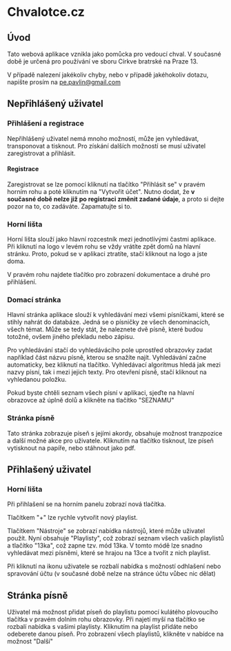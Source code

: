 # Chvalotce.cz

## Úvod
Tato webová aplikace vznikla jako pomůcka pro vedoucí chval. V současné době je určená pro používání ve sboru Církve bratrské na Praze 13.

V případě nalezení jakékoliv chyby, nebo v případě jakéhokoliv dotazu, napište prosím na pe.pavlin@gmail.com

## Nepřihlášený uživatel

### Přihlášení a registrace
Nepřihlášený uživatel nemá mnoho možností, může jen vyhledávat, transponovat a tisknout.
Pro získání dalších možností se musí uživatel zaregistrovat a přihlásit. 

#### Registrace
Zaregistrovat se lze pomocí kliknutí na tlačítko "Přihlásit se" v pravém horním rohu a poté kliknutím na "Vytvořit účet".
Nutno dodat, že **v současné době nelze již po registraci změnit zadané údaje**, a proto si dejte pozor na to, co zadáváte. Zapamatujte si to.

### Horní lišta
Horní lišta slouží jako hlavní rozcestník mezi jednotlívými častmi aplikace. Při kliknutí na logo v levém rohu se vždy vrátíte zpět domů na hlavní stránku. Proto, pokud se v aplikaci ztratíte, stačí kliknout na logo a jste doma.

V pravém rohu najdete tlačítko pro zobrazení dokumentace a druhé pro přihlášení. 

### Domací stránka
Hlavní stránka aplikace slouží k vyhledávání mezi všemi písníčkami, které se stihly nahrát do databáze. Jedná se o písničky ze všech denominacích, všech témat. Může se tedy stát, že naleznete dvě písně, které budou totožné, ovšem jiného překladu nebo zápisu.

Pro vyhledávání stačí do vyhledávácího pole uprostřed obrazovky zadat například část názvu písně, kterou se snažíte najít. Vyhledávání začne automaticky, bez kliknutí na tlačítko. Vyhledávací algoritmus hledá jak mezi nazvy písní, tak i mezi jejich texty.
Pro otevření písně, stačí kliknout na vyhledanou položku.

Pokud byste chtěli seznam všech písní v aplikaci, sjeďte na hlavní obrazovce až úplně dolů a klikněte na tlačítko "SEZNAMU"

### Stránka písně
Tato stránka zobrazuje píseň s jejími akordy, obsahuje možnost tranzpozice a další možné akce pro uživatele.
Kliknutím na tlačítko tisknout, lze píseň vytisknout na papíře, nebo stáhnout jako pdf.

## Přihlašený uživatel
### Horní lišta
Při přihlašení se na horním panelu zobrazí nová tlačítka.

Tlačítkem "+" lze rychle vytvořit nový playlist.

Tlačítkem "Nástroje" se zobrazí nabídka nástrojů, které může uživatel použít. Nyní obsahuje "Playlisty", což zobrazí seznam všech vašich playlistů a tlačítko "13ka", což zapne tzv. mód 13ka. V tomto módě lze snadno vyhledávat mezi písněmi, které se hrajou na 13ce a tvořit z nich playlist.

Při kliknutí na ikonu uživatele se rozbalí nabídka s možností odhlašení nebo spravování účtu (v současné době nelze na stránce účtu vůbec nic dělat)
  

## Stránka písně
Uživatel má možnost přidat píseň do playlistu pomocí kulátého plovoucího tlačítka v pravém dolním rohu obrazovky.
Při najetí myší na tlačítko se rozbalí nabídka s vašimi playlisty. Kliknutím na playlist přidáte nebo odeberete danou píseň. Pro zobrazení všech playlistů, klikněte v nabídce na možnost "Další"




